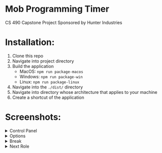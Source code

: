 # Mob Programming Timer
CS 490 Capstone Project Sponsored by Hunter Industries


# Installation:
1. Clone this repo
2. Navigate into project directory
3. Build the application
	- MacOS: `npm run package-macos`
	- Windows: `npm run package-win`
	- Linux: `npm run package-linux`
4. Navigate into the `./dist/` directory
5. Navigate into directory whose architecture that applies to your machine
6. Create a shortcut of the application


# Screenshots:

<details>
<summary>Control Panel</summary>
<br>
<img width="1006" alt="Screenshot 2023-05-15 at 11 56 34 PM" src="https://github.com/nealarch01/MobProgrammingTimer/assets/73256760/4eeb3817-c6a8-4041-8dc6-92c6ff4d797a">
</details>


<details>
	<summary>Options</summary>
	<br>
	<img width="1004" alt="Screenshot 2023-05-15 at 11 56 45 PM" src="https://github.com/nealarch01/MobProgrammingTimer/assets/73256760/4fff043b-fb64-4a8f-95a8-d1246fdfb0b9">
</details>

<details>
	<summary>Break</summary>
	<br>
	<img width="1010" alt="Screenshot 2023-05-15 at 11 57 16 PM" src="https://github.com/nealarch01/MobProgrammingTimer/assets/73256760/edcd8f58-cbdd-4abc-a553-4dd2912f42cf">
</details>

<details>
	<summary>Next Role</summary>
	<br>
	<img width="1006" alt="Screenshot 2023-05-15 at 11 58 16 PM" src="https://github.com/nealarch01/MobProgrammingTimer/assets/73256760/1d4ceb39-e37b-4631-ba36-6b17972e7af4">
</details>

